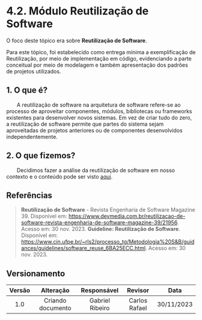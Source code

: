 # 4.2. Módulo Reutilização de Software


O foco deste tópico era sobre **Reutilização de Software**.

Para este tópico, foi estabelecido como entrega mínima a exemplificação de Reutilização, por meio de implementação em código, evidenciando a parte conceitual por meio de modelagem e também apresentação dos padrões de projetos utilizados.


## 1. O que é?

&emsp;&emsp;A reutilização de software na arquitetura de software refere-se ao processo de aproveitar componentes, módulos, bibliotecas ou frameworks existentes para desenvolver novos sistemas. Em vez de criar tudo do zero, a reutilização de software permite que partes do sistema sejam aproveitadas de projetos anteriores ou de componentes desenvolvidos independentemente.

## 2. O que fizemos?

&emsp;&emsp;Decidimos fazer a análise da reutilização de software em nosso contexto e o conteúdo pode ser visto [aqui](ArquiteturaReutilizacao/4.2.1Reutilizacao.md).

## Referências

> **Reutilização de Software** - Revista Engenharia de Software Magazine 39. Disponível em: https://www.devmedia.com.br/reutilizacao-de-software-revista-engenharia-de-software-magazine-39/21956. Acesso em: 30 nov. 2023.
> **Guideline: Reutilização de Software**. Disponível em: https://www.cin.ufpe.br/~rls2/processo_tg/Metodologia%20S&B/guidances/guidelines/software_reuse_6BA25ECC.html. Acesso em: 30 nov. 2023.

## Versionamento

| Versão |     Alteração     |  Responsável  | Revisor | Data  |
| :----: | :---------------: | :-----------: | :-----: | :---: |
|  1.0   | Criando documento | Gabriel Ribeiro | Carlos Rafael | 30/11/2023 |

